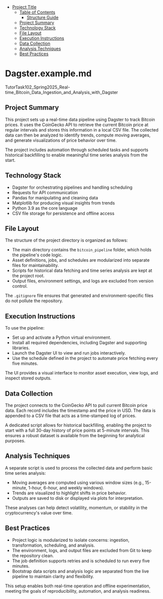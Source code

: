 <!-- toc -->

- [Project Title](#project-title)
  * [Table of Contents](#table-of-contents)
    + [Structure Guide](#structure-guide)
  * [Project Summary](#project-summary)
  * [Technology Stack](#technology-stack)
  * [File Layout](#file-layout)
  * [Execution Instructions](#execution-instructions)
  * [Data Collection](#data-collection)
  * [Analysis Techniques](#analysis-techniques)
  * [Best Practices](#best-practices)

<!-- tocstop -->

# Dagster.example.md

TutorTask102_Spring2025_Real-time_Bitcoin_Data_Ingestion_and_Analysis_with_Dagster


## Project Summary

This project sets up a real-time data pipeline using Dagster to track Bitcoin prices. It uses the CoinGecko API to retrieve the current Bitcoin price at regular intervals and stores this information in a local CSV file. The collected data can then be analyzed to identify trends, compute moving averages, and generate visualizations of price behavior over time.

The project includes automation through scheduled tasks and supports historical backfilling to enable meaningful time series analysis from the start.

## Technology Stack

- Dagster for orchestrating pipelines and handling scheduling
- Requests for API communication
- Pandas for manipulating and cleaning data
- Matplotlib for producing visual insights from trends
- Python 3.9 as the core language
- CSV file storage for persistence and offline access

## File Layout

The structure of the project directory is organized as follows:

- The main directory contains the `bitcoin_pipeline` folder, which holds the pipeline's code logic.
- Asset definitions, jobs, and schedules are modularized into separate files for maintainability.
- Scripts for historical data fetching and time series analysis are kept at the project root.
- Output files, environment settings, and logs are excluded from version control.

The `.gitignore` file ensures that generated and environment-specific files do not pollute the repository.

## Execution Instructions

To use the pipeline:

- Set up and activate a Python virtual environment.
- Install all required dependencies, including Dagster and supporting libraries.
- Launch the Dagster UI to view and run jobs interactively.
- Use the schedule defined in the project to automate price fetching every five minutes.

The UI provides a visual interface to monitor asset execution, view logs, and inspect stored outputs.

## Data Collection

The project connects to the CoinGecko API to pull current Bitcoin price data. Each record includes the timestamp and the price in USD. The data is appended to a CSV file that acts as a time-stamped log of prices.

A dedicated script allows for historical backfilling, enabling the project to start with a full 30-day history of price points at 5-minute intervals. This ensures a robust dataset is available from the beginning for analytical purposes.

## Analysis Techniques

A separate script is used to process the collected data and perform basic time series analysis:

- Moving averages are computed using various window sizes (e.g., 15-minute, 1-hour, 6-hour, and weekly windows).
- Trends are visualized to highlight shifts in price behavior.
- Outputs are saved to disk or displayed via plots for interpretation.

These analyses can help detect volatility, momentum, or stability in the cryptocurrency's value over time.

## Best Practices

- Project logic is modularized to isolate concerns: ingestion, transformation, scheduling, and analysis.
- The environment, logs, and output files are excluded from Git to keep the repository clean.
- The job definition supports retries and is scheduled to run every five minutes.
- Bootstrap data scripts and analysis logic are separated from the live pipeline to maintain clarity and flexibility.

This setup enables both real-time operation and offline experimentation, meeting the goals of reproducibility, automation, and analysis readiness.
